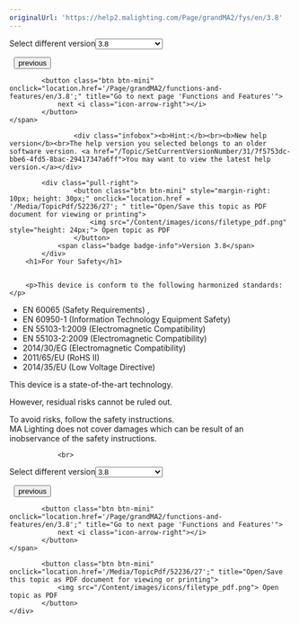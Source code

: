 ```yaml
---
originalUrl: 'https://help2.malighting.com/Page/grandMA2/fys/en/3.8'
---
```


<div class="topic-navigation">

<div class="pull-right">
	<span class="pull-left">


<div class="pull-left">
<form action="/Topic/SetCurrentVersionNumber" class="form-inline" id="frmTagSelector" method="post">	<span class="form-mini">
		<div class="input-prepend"><span class="add-on">Select different version</span><select autocomplete="off" id="versionNumberId" name="versionNumberId" onchange="$(this).closest('#frmTagSelector').submit();" style="width: 120px;"><option value="">- latest -</option>
<option value="6">3.3</option>
<option value="14">3.4</option>
<option value="18">3.5</option>
<option value="21">3.6</option>
<option value="23">3.7</option>
<option selected="selected" value="27">3.8</option>
<option value="31">3.9</option>
</select></div>
		<input data-val="true" data-val-number="The field Int32 must be a number." data-val-required="The Int32 field is required." id="ProductId" name="ProductId" type="hidden" value="13">
		<input id="CurrentGuid" name="CurrentGuid" type="hidden" value="7f5753dc-bbe6-4fd5-8bac-29417347a6ff">
	</span>
</form></div>&nbsp;	</span>
	<span class="pull-right" style="white-space: nowrap;">
			<button class="btn btn-mini" onclick="location.href='/Page/grandMA2/system/en/3.8'; " title="Go to previous page 'System requirements'">
				<i class="icon-arrow-left"></i> previous
			</button>

			<button class="btn btn-mini" onclick="location.href='/Page/grandMA2/functions-and-features/en/3.8';" title="Go to next page 'Functions and Features'">
				next <i class="icon-arrow-right"></i> 
			</button>
	</span>
</div>
<div class="clear-fix" style="margin-bottom: 10px"></div>
</div>

					<div class="infobox"><b>Hint:</b><br><b>New help version</b><br>The help version you selected belongs to an older software version. <a href="/Topic/SetCurrentVersionNumber/31/7f5753dc-bbe6-4fd5-8bac-29417347a6ff">You may want to view the latest help version.</a></div>

			<div class="pull-right">
					<button class="btn btn-mini" style="margin-right: 10px; height: 30px;" onclick="location.href = '/Media/TopicPdf/52236/27'; " title="Open/Save this topic as PDF document for viewing or printing">
						<img src="/Content/images/icons/filetype_pdf.png" style="height: 24px;"> Open topic as PDF
					</button>
				<span class="badge badge-info">Version 3.8</span>
			</div>
		<h1>For Your Safety</h1>


		<p>This device is conform to the following harmonized standards:</p>

<ul>
	<li>EN 60065 (Safety Requirements) ,</li>
	<li>EN 60950-1 (Information Technology Equipment Safety)</li>
	<li>EN 55103-1:2009 (Electromagnetic Compatibility)</li>
	<li>EN 55103-2:2009 (Electromagnetic Compatibility)</li>
	<li>2014/30/EG (Electromagnetic Compatibility)</li>
	<li>2011/65/EU (RoHS II)</li>
	<li>2014/35/EU (Low Voltage Directive)</li>
</ul>

<p>This device is a state-of-the-art technology.</p>

<p>However, residual risks cannot be ruled out.</p>

<p>To avoid risks, follow the safety instructions.<br>
MA Lighting does not cover damages which can be result of an inobservance of the safety instructions.</p>


				<br>
<div class="topic-navigation">

<div class="pull-right">
	<span class="pull-left">


<div class="pull-left">
<form action="/Topic/SetCurrentVersionNumber" class="form-inline" id="frmTagSelector" method="post">	<span class="form-mini">
		<div class="input-prepend"><span class="add-on">Select different version</span><select autocomplete="off" id="versionNumberId" name="versionNumberId" onchange="$(this).closest('#frmTagSelector').submit();" style="width: 120px;"><option value="">- latest -</option>
<option value="6">3.3</option>
<option value="14">3.4</option>
<option value="18">3.5</option>
<option value="21">3.6</option>
<option value="23">3.7</option>
<option selected="selected" value="27">3.8</option>
<option value="31">3.9</option>
</select></div>
		<input data-val="true" data-val-number="The field Int32 must be a number." data-val-required="The Int32 field is required." id="ProductId" name="ProductId" type="hidden" value="13">
		<input id="CurrentGuid" name="CurrentGuid" type="hidden" value="7f5753dc-bbe6-4fd5-8bac-29417347a6ff">
	</span>
</form></div>&nbsp;	</span>
	<span class="pull-right" style="white-space: nowrap;">
			<button class="btn btn-mini" onclick="location.href='/Page/grandMA2/system/en/3.8'; " title="Go to previous page 'System requirements'">
				<i class="icon-arrow-left"></i> previous
			</button>

			<button class="btn btn-mini" onclick="location.href='/Page/grandMA2/functions-and-features/en/3.8';" title="Go to next page 'Functions and Features'">
				next <i class="icon-arrow-right"></i> 
			</button>
	</span>
</div>
	<div class="clear-fix"></div>
	<div class="pull-right">
	
			<button class="btn btn-mini" onclick="location.href='/Media/TopicPdf/52236/27';" title="Open/Save this topic as PDF document for viewing or printing">
				<img src="/Content/images/icons/filetype_pdf.png"> Open topic as PDF
			</button>
	</div>
<div class="clear-fix" style="margin-bottom: 10px"></div>
</div>

	
